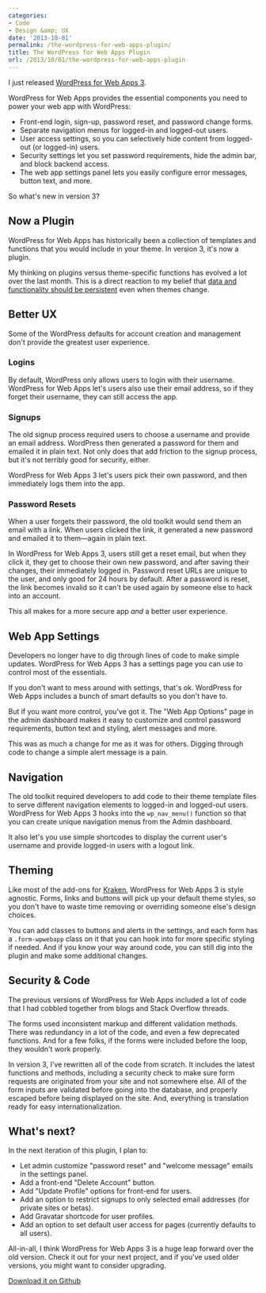 ```yaml
---
categories:
- Code
- Design &amp; UX
date: '2013-10-01'
permalink: /the-wordpress-for-web-apps-plugin/
title: The WordPress for Web Apps Plugin
url: /2013/10/01/the-wordpress-for-web-apps-plugin
---
```


I just released <a href="http://cferdinandi.github.io/web-app-starter-kit/">WordPress for Web Apps 3</a>.

WordPress for Web Apps provides the essential components you need to power your web app with WordPress:

<ul>
<li>Front-end login, sign-up, password reset, and password change forms.</li>
<li>Separate navigation menus for logged-in and logged-out users.</li>
<li>User access settings, so you can selectively hide content from logged-out (or logged-in) users.</li>
<li>Security settings let you set password requirements, hide the admin bar, and block backend access.</li>
<li>The web app settings panel lets you easily configure error messages, button text, and more.</li>
</ul>

<p>So what's new in version 3?
<!--more--></p>

<h2>Now a Plugin</h2>

WordPress for Web Apps has historically been a collection of templates and functions that you would include in your theme. In version 3, it's now a plugin.

My thinking on plugins versus theme-specific functions has evolved a lot over the last month. This is a direct reaction to my belief that <a href="https://gomakethings.com/wordpress-plugins-vs-functions/">data and functionality should be persistent</a> even when themes change.

<h2>Better UX</h2>

Some of the WordPress defaults for account creation and management don't provide the greatest user experience.

<h3>Logins</h3>

By default, WordPress only allows users to login with their username. WordPress for Web Apps let's users also use their email address, so if they forget their username, they can still access the app.

<h3>Signups</h3>

The old signup process required users to choose a username and provide an email address. WordPress then generated a password for them and emailed it in plain text. Not only does that add friction to the signup process, but it's not terribly good for security, either.

WordPress for Web Apps 3 let's users pick their own password, and then immediately logs them into the app.

<h3>Password Resets</h3>

When a user forgets their password, the old toolkit would send them an email with a link. When users clicked the link, it generated a new password and emailed it to them&mdash;again in plain text.

In WordPress for Web Apps 3, users still get a reset email, but when they click it, they get to choose their own new password, and after saving their changes, their immediately logged in. Password reset URLs are unique to the user, and only good for 24 hours by default. After a password is reset, the link becomes invalid so it can't be used again by someone else to hack into an account.

This all makes for a more secure app <em>and</em> a better user experience.

<h2>Web App Settings</h2>

Developers no longer have to dig through lines of code to make simple updates. WordPress for Web Apps 3 has a settings page you can use to control most of the essentials.

If you don't want to mess around with settings, that's ok. WordPress for Web Apps includes a bunch of smart defaults so you don't have to.

But if you want more control, you've got it. The "Web App Options" page in the admin dashboard makes it easy to customize and control password requirements, button text and styling, alert messages and more.

This was as much a change for me as it was for others. Digging through code to change a simple alert message is a pain.

<h2>Navigation</h2>

The old toolkit required developers to add code to their theme template files to serve different navigation elements to logged-in and logged-out users. WordPress for Web Apps 3 hooks into the <code>wp_nav_menu()</code> function so that you can create unique navigation menus from the Admin dashboard.

It also let's you use simple shortcodes to display the current user's username and provide logged-in users with a logout link.

<h2>Theming</h2>

Like most of the add-ons for <a href="http://cferdinandi.github.io/kraken/">Kraken</a>, WordPress for Web Apps 3 is style agnostic. Forms, links and buttons will pick up your default theme styles, so you don't have to waste time removing or overriding someone else's design choices.

You can add classes to buttons and alerts in the settings, and each form has a <code>.form-wpwebapp</code> class on it that you can hook into for more specific styling if needed. And if you know your way around code, you can still dig into the plugin and make some additional changes.

<h2>Security &amp; Code</h2>

The previous versions of WordPress for Web Apps included a lot of code that I had cobbled together from blogs and Stack Overflow threads.

The forms used inconsistent markup and different validation methods. There was redundancy in a lot of the code, and even a few deprecated functions. And for a few folks, if the forms were included before the loop, they wouldn't work properly.

In version 3, I've rewritten all of the code from scratch. It includes the latest functions and methods, including a security check to make sure form requests are originated from your site and not somewhere else. All of the form inputs are validated before going into the database, and properly escaped before being displayed on the site. And, everything is translation ready for easy internationalization.

<h2>What's next?</h2>

In the next iteration of this plugin, I plan to:

<ul>
<li>Let admin customize "password reset" and "welcome message" emails in the settings panel.</li>
<li>Add a front-end "Delete Account" button.</li>
<li>Add "Update Profile" options for front-end for users.</li>
<li>Add an option to restrict signups to only selected email addresses (for private sites or betas).</li>
<li>Add Gravatar shortcode for user profiles.</li>
<li>Add an option to set default user access for pages (currently defaults to all users).</li>
</ul>

All-in-all, I think WordPress for Web Apps 3 is a huge leap forward over the old version. Check it out for your next project, and if you've used older versions, you might want to consider upgrading.

<a class="btn" href="http://cferdinandi.github.io/web-app-starter-kit/">Download it on Github</a>
